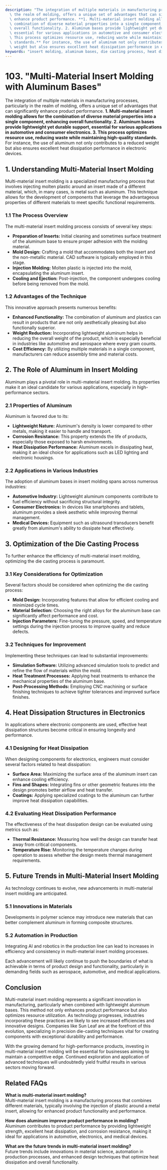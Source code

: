```yaml
---
description: "The integration of multiple materials in manufacturing processes, particularly in\
  \ the realm of molding, offers a unique set of advantages that can significantly\
  \ enhance product performance. **1. Multi-material insert molding allows for the\
  \ combination of diverse material properties into a single component, enhancing\
  \ overall functionality. 2. Aluminum bases provide lightweight yet durable support,\
  \ essential for various applications in automotive and consumer electronics. 3.\
  \ This process optimizes resource use, reducing waste while maintaining high-quality\
  \ standards.** For instance, the use of aluminum not only contributes to a reduced\
  \ weight but also ensures excellent heat dissipation performance in electronic devices."
keywords: "insert molding, aluminum bases, die casting process, heat dissipation performance"
---
```

# 103. "Multi-Material Insert Molding with Aluminum Bases"

The integration of multiple materials in manufacturing processes, particularly in the realm of molding, offers a unique set of advantages that can significantly enhance product performance. **1. Multi-material insert molding allows for the combination of diverse material properties into a single component, enhancing overall functionality. 2. Aluminum bases provide lightweight yet durable support, essential for various applications in automotive and consumer electronics. 3. This process optimizes resource use, reducing waste while maintaining high-quality standards.** For instance, the use of aluminum not only contributes to a reduced weight but also ensures excellent heat dissipation performance in electronic devices.

## **1. Understanding Multi-Material Insert Molding**

Multi-material insert molding is a specialized manufacturing process that involves injecting molten plastic around an insert made of a different material, which, in many cases, is metal such as aluminum. This technique allows for the development of components that leverage the advantageous properties of different materials to meet specific functional requirements.

### **1.1 The Process Overview**

The multi-material insert molding process consists of several key steps:

- **Preparation of Inserts:** Initial cleaning and sometimes surface treatment of the aluminum base to ensure proper adhesion with the molding material.
- **Mold Design:** Crafting a mold that accommodates both the insert and the non-metallic material. CAD software is typically employed in this stage.
- **Injection Molding:** Molten plastic is injected into the mold, encapsulating the aluminum insert.
- **Cooling and Ejection:** Post-injection, the component undergoes cooling before being removed from the mold.

### **1.2 Advantages of the Technique**

This innovative approach presents numerous benefits:

- **Enhanced Functionality:** The combination of aluminum and plastics can result in products that are not only aesthetically pleasing but also functionally superior.
- **Weight Reduction:** Incorporating lightweight aluminum helps in reducing the overall weight of the product, which is especially beneficial in industries like automotive and aerospace where every gram counts.
- **Cost Efficiency:** By utilizing multiple materials in a single component, manufacturers can reduce assembly time and material costs.

## **2. The Role of Aluminum in Insert Molding**

Aluminum plays a pivotal role in multi-material insert molding. Its properties make it an ideal candidate for various applications, especially in high-performance sectors.

### **2.1 Properties of Aluminum**

Aluminum is favored due to its:

- **Lightweight Nature:** Aluminum's density is lower compared to other metals, making it easier to handle and transport.
- **Corrosion Resistance:** This property extends the life of products, especially those exposed to harsh environments.
- **Heat Dissipation Performance:** Aluminum excels in dissipating heat, making it an ideal choice for applications such as LED lighting and electronic housings.

### **2.2 Applications in Various Industries**

The adoption of aluminum bases in insert molding spans across numerous industries:

- **Automotive Industry:** Lightweight aluminum components contribute to fuel efficiency without sacrificing structural integrity.
- **Consumer Electronics:** In devices like smartphones and tablets, aluminum provides a sleek aesthetic while improving thermal management.
- **Medical Devices:** Equipment such as ultrasound transducers benefit greatly from aluminum's ability to dissipate heat effectively.

## **3. Optimization of the Die Casting Process**

To further enhance the efficiency of multi-material insert molding, optimizing the die casting process is paramount.

### **3.1 Key Considerations for Optimization**

Several factors should be considered when optimizing the die casting process:

- **Mold Design:** Incorporating features that allow for efficient cooling and minimized cycle times.
- **Material Selection:** Choosing the right alloys for the aluminum base can significantly affect performance and cost.
- **Injection Parameters:** Fine-tuning the pressure, speed, and temperature settings during the injection process to improve quality and reduce defects.

### **3.2 Techniques for Improvement**

Implementing these techniques can lead to substantial improvements:

- **Simulation Software:** Utilizing advanced simulation tools to predict and refine the flow of materials within the mold.
- **Heat Treatment Processes:** Applying heat treatments to enhance the mechanical properties of the aluminum base.
- **Post-Processing Methods:** Employing CNC machining or surface finishing techniques to achieve tighter tolerances and improved surface finishes.

## **4. Heat Dissipation Structures in Electronics**

In applications where electronic components are used, effective heat dissipation structures become critical in ensuring longevity and performance. 

### **4.1 Designing for Heat Dissipation**

When designing components for electronics, engineers must consider several factors related to heat dissipation:

- **Surface Area:** Maximizing the surface area of the aluminum insert can enhance cooling efficiency.
- **Fins and Shapes:** Integrating fins or other geometric features into the design promotes better airflow and heat transfer.
- **Coatings:** Applying specialized coatings to the aluminum can further improve heat dissipation capabilities.

### **4.2 Evaluating Heat Dissipation Performance**

The effectiveness of the heat dissipation design can be evaluated using metrics such as:

- **Thermal Resistance:** Measuring how well the design can transfer heat away from critical components.
- **Temperature Rise:** Monitoring the temperature changes during operation to assess whether the design meets thermal management requirements.

## **5. Future Trends in Multi-Material Insert Molding**

As technology continues to evolve, new advancements in multi-material insert molding are anticipated.

### **5.1 Innovations in Materials**

Developments in polymer science may introduce new materials that can better complement aluminum in forming composite structures.

### **5.2 Automation in Production**

Integrating AI and robotics in the production line can lead to increases in efficiency and consistency in multi-material insert molding processes.

Each advancement will likely continue to push the boundaries of what is achievable in terms of product design and functionality, particularly in demanding fields such as aerospace, automotive, and medical applications.

## Conclusion

Multi-material insert molding represents a significant innovation in manufacturing, particularly when combined with lightweight aluminum bases. This method not only enhances product performance but also optimizes resource utilization. As technology progresses, industries incorporating these practices are likely to see increased efficiencies and innovative designs. Companies like Sun Leaf are at the forefront of this evolution, specializing in precision die-casting techniques vital for creating components with exceptional durability and performance.

With the growing demand for high-performance products, investing in multi-material insert molding will be essential for businesses aiming to maintain a competitive edge. Continued exploration and application of advanced techniques will undoubtedly yield fruitful results in various sectors moving forward.

## Related FAQs

**What is multi-material insert molding?**  
Multi-material insert molding is a manufacturing process that combines different materials, typically involving the injection of plastic around a metal insert, allowing for enhanced product functionality and performance.

**How does aluminum improve product performance in molding?**  
Aluminum contributes to product performance by providing lightweight strength, excellent heat dissipation, and corrosion resistance, making it ideal for applications in automotive, electronics, and medical devices.

**What are the future trends in multi-material insert molding?**  
Future trends include innovations in material science, automation in production processes, and enhanced design techniques that optimize heat dissipation and overall functionality.
